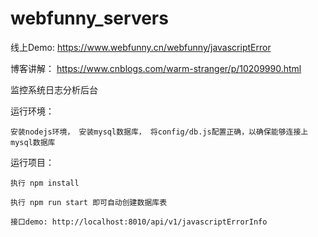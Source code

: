 # webfunny_servers

线上Demo:
    https://www.webfunny.cn/webfunny/javascriptError
    
博客讲解：
    https://www.cnblogs.com/warm-stranger/p/10209990.html
    
监控系统日志分析后台

运行环境：


    安装nodejs环境， 安装mysql数据库， 将config/db.js配置正确，以确保能够连接上mysql数据库
    
运行项目：


    执行 npm install
    
    执行 npm run start 即可自动创建数据库表

    接口demo: http://localhost:8010/api/v1/javascriptErrorInfo
